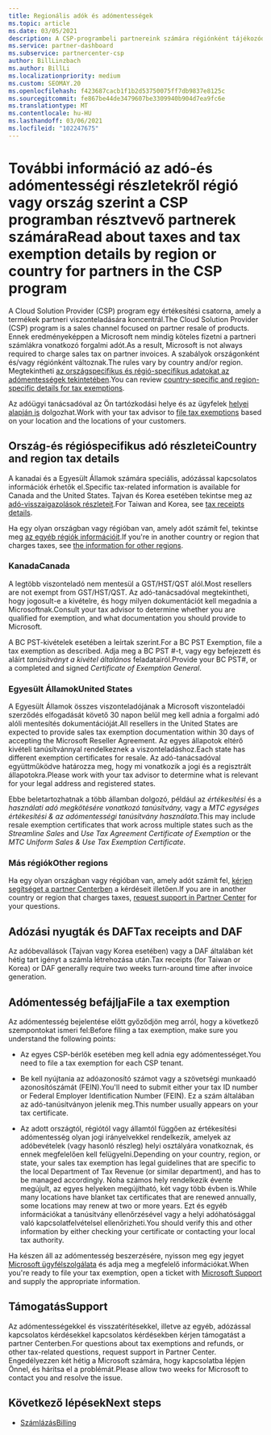 ```yaml
---
title: Regionális adók és adómentességek
ms.topic: article
ms.date: 03/05/2021
description: A CSP-programbeli partnereink számára régiónként tájékozódhat az adózási feladatokról, a CSP-értékesítésekre vonatkozó adómentességek beküldéséről, valamint az adóügyi kérdések támogatásáról.
ms.service: partner-dashboard
ms.subservice: partnercenter-csp
author: BillLinzbach
ms.author: BillLi
ms.localizationpriority: medium
ms.custom: SEOMAY.20
ms.openlocfilehash: f423687cacb1f1b2d53750075ff7db9837e8125c
ms.sourcegitcommit: fe867be44de3479607be3309940b904d7ea9fc6e
ms.translationtype: MT
ms.contentlocale: hu-HU
ms.lasthandoff: 03/06/2021
ms.locfileid: "102247675"
---
```

# <a name="read-about-taxes-and-tax-exemption-details-by-region-or-country-for-partners-in-the-csp-program"></a><span data-ttu-id="0100b-103">További információ az adó-és adómentességi részletekről régió vagy ország szerint a CSP programban résztvevő partnerek számára</span><span class="sxs-lookup"><span data-stu-id="0100b-103">Read about taxes and tax exemption details by region or country for partners in the CSP program</span></span>


<span data-ttu-id="0100b-104">A Cloud Solution Provider (CSP) program egy értékesítési csatorna, amely a termékek partneri viszonteladására koncentrál.</span><span class="sxs-lookup"><span data-stu-id="0100b-104">The Cloud Solution Provider (CSP) program is a sales channel focused on partner resale of products.</span></span> <span data-ttu-id="0100b-105">Ennek eredményeképpen a Microsoft nem mindig köteles fizetni a partneri számlákra vonatkozó forgalmi adót.</span><span class="sxs-lookup"><span data-stu-id="0100b-105">As a result, Microsoft is not always required to charge sales tax on partner invoices.</span></span> <span data-ttu-id="0100b-106">A szabályok országonként és/vagy régiónként változnak.</span><span class="sxs-lookup"><span data-stu-id="0100b-106">The rules vary by country and/or region.</span></span> <span data-ttu-id="0100b-107">Megtekintheti [az országspecifikus és régió-specifikus adatokat az adómentességek tekintetében](#country-and-region-tax-details).</span><span class="sxs-lookup"><span data-stu-id="0100b-107">You can review [country-specific and region-specific details for tax exemptions](#country-and-region-tax-details).</span></span>

<span data-ttu-id="0100b-108">Az adóügyi tanácsadóval az Ön tartózkodási helye és az ügyfelek [helyei alapján is](#file-a-tax-exemption) dolgozhat.</span><span class="sxs-lookup"><span data-stu-id="0100b-108">Work with your tax advisor to [file tax exemptions](#file-a-tax-exemption) based on your location and the locations of your customers.</span></span>

## <a name="country-and-region-tax-details"></a><span data-ttu-id="0100b-109">Ország-és régióspecifikus adó részletei</span><span class="sxs-lookup"><span data-stu-id="0100b-109">Country and region tax details</span></span>

<span data-ttu-id="0100b-110">A kanadai és a Egyesült Államok számára speciális, adózással kapcsolatos információk érhetők el.</span><span class="sxs-lookup"><span data-stu-id="0100b-110">Specific tax-related information is available for Canada and the United States.</span></span> <span data-ttu-id="0100b-111">Tajvan és Korea esetében tekintse meg az [adó-visszaigazolások részleteit](#tax-receipts-and-daf).</span><span class="sxs-lookup"><span data-stu-id="0100b-111">For Taiwan and Korea, see [tax receipts details](#tax-receipts-and-daf).</span></span>

<span data-ttu-id="0100b-112">Ha egy olyan országban vagy régióban van, amely adót számít fel, tekintse meg [az egyéb régiók információit](#other-regions).</span><span class="sxs-lookup"><span data-stu-id="0100b-112">If you're in another country or region that charges taxes, see [the information for other regions](#other-regions).</span></span>


### <a name="canada"></a><span data-ttu-id="0100b-113">Kanada</span><span class="sxs-lookup"><span data-stu-id="0100b-113">Canada</span></span>

<span data-ttu-id="0100b-114">A legtöbb viszonteladó nem mentesül a GST/HST/QST alól.</span><span class="sxs-lookup"><span data-stu-id="0100b-114">Most resellers are not exempt from GST/HST/QST.</span></span> <span data-ttu-id="0100b-115">Az adó-tanácsadóval megtekintheti, hogy jogosult-e a kivételre, és hogy milyen dokumentációt kell megadnia a Microsoftnak.</span><span class="sxs-lookup"><span data-stu-id="0100b-115">Consult your tax advisor to determine whether you are qualified for exemption, and what documentation you should provide to Microsoft.</span></span>

<span data-ttu-id="0100b-116">A BC PST-kivételek esetében a leírtak szerint.</span><span class="sxs-lookup"><span data-stu-id="0100b-116">For a BC PST Exemption, file a tax exemption as described.</span></span> <span data-ttu-id="0100b-117">Adja meg a BC PST #-t, vagy egy befejezett és aláírt *tanúsítványt a kivétel általános* feladatairól.</span><span class="sxs-lookup"><span data-stu-id="0100b-117">Provide your BC PST#, or a completed and signed *Certificate of Exemption General*.</span></span>

### <a name="united-states"></a><span data-ttu-id="0100b-118">Egyesült Államok</span><span class="sxs-lookup"><span data-stu-id="0100b-118">United States</span></span>

<span data-ttu-id="0100b-119">A Egyesült Államok összes viszonteladójának a Microsoft viszonteladói szerződés elfogadását követő 30 napon belül meg kell adnia a forgalmi adó alóli mentesítés dokumentációját.</span><span class="sxs-lookup"><span data-stu-id="0100b-119">All resellers in the United States are expected to provide sales tax exemption documentation within 30 days of accepting the Microsoft Reseller Agreement.</span></span> <span data-ttu-id="0100b-120">Az egyes állapotok eltérő kivételi tanúsítvánnyal rendelkeznek a viszonteladáshoz.</span><span class="sxs-lookup"><span data-stu-id="0100b-120">Each state has different exemption certificates for resale.</span></span> <span data-ttu-id="0100b-121">Az adó-tanácsadóval együttműködve határozza meg, hogy mi vonatkozik a jogi és a regisztrált állapotokra.</span><span class="sxs-lookup"><span data-stu-id="0100b-121">Please work with your tax advisor to determine what is relevant for your legal address and registered states.</span></span>

<span data-ttu-id="0100b-122">Ebbe beletartozhatnak a több államban dolgozó, például az *értékesítési* és a *használati adó megkötésére vonatkozó tanúsítvány,* vagy a *MTC egységes értékesítési & az adómentességi tanúsítvány használata*.</span><span class="sxs-lookup"><span data-stu-id="0100b-122">This may include resale exemption certificates that work across multiple states such as the *Streamline Sales* and *Use Tax Agreement Certificate of Exemption* or the *MTC Uniform Sales & Use Tax Exemption Certificate*.</span></span>

### <a name="other-regions"></a><span data-ttu-id="0100b-123">Más régiók</span><span class="sxs-lookup"><span data-stu-id="0100b-123">Other regions</span></span>

<span data-ttu-id="0100b-124">Ha egy olyan országban vagy régióban van, amely adót számít fel, [kérjen segítséget a partner Centerben](#support) a kérdéseit illetően.</span><span class="sxs-lookup"><span data-stu-id="0100b-124">If you are in another country or region that charges taxes, [request support in Partner Center](#support) for your questions.</span></span>

## <a name="tax-receipts-and-daf"></a><span data-ttu-id="0100b-125">Adózási nyugták és DAF</span><span class="sxs-lookup"><span data-stu-id="0100b-125">Tax receipts and DAF</span></span>

<span data-ttu-id="0100b-126">Az adóbevallások (Tajvan vagy Korea esetében) vagy a DAF általában két hétig tart igényt a számla létrehozása után.</span><span class="sxs-lookup"><span data-stu-id="0100b-126">Tax receipts (for Taiwan or Korea) or DAF generally require two weeks turn-around time after invoice generation.</span></span>

## <a name="file-a-tax-exemption"></a><span data-ttu-id="0100b-127">Adómentesség befájlja</span><span class="sxs-lookup"><span data-stu-id="0100b-127">File a tax exemption</span></span>

<span data-ttu-id="0100b-128">Az adómentesség bejelentése előtt győződjön meg arról, hogy a következő szempontokat ismeri fel:</span><span class="sxs-lookup"><span data-stu-id="0100b-128">Before filing a tax exemption, make sure you understand the following points:</span></span>

- <span data-ttu-id="0100b-129">Az egyes CSP-bérlők esetében meg kell adnia egy adómentességet.</span><span class="sxs-lookup"><span data-stu-id="0100b-129">You need to file a tax exemption for each CSP tenant.</span></span>

- <span data-ttu-id="0100b-130">Be kell nyújtania az adóazonosító számot vagy a szövetségi munkaadó azonosítószámát (FEIN).</span><span class="sxs-lookup"><span data-stu-id="0100b-130">You'll need to submit either your tax ID number or Federal Employer Identification Number (FEIN).</span></span> <span data-ttu-id="0100b-131">Ez a szám általában az adó-tanúsítványon jelenik meg.</span><span class="sxs-lookup"><span data-stu-id="0100b-131">This number usually appears on your tax certificate.</span></span>

- <span data-ttu-id="0100b-132">Az adott országtól, régiótól vagy államtól függően az értékesítési adómentesség olyan jogi irányelvekkel rendelkezik, amelyek az adóbevételek (vagy hasonló részleg) helyi osztályára vonatkoznak, és ennek megfelelően kell felügyelni.</span><span class="sxs-lookup"><span data-stu-id="0100b-132">Depending on your country, region, or state, your sales tax exemption has legal guidelines that are specific to the local Department of Tax Revenue (or similar department), and has to be managed accordingly.</span></span> <span data-ttu-id="0100b-133">Noha számos hely rendelkezik évente megújult, az egyes helyeken megújítható, két vagy több évben is.</span><span class="sxs-lookup"><span data-stu-id="0100b-133">While many locations have blanket tax certificates that are renewed annually, some locations may renew at two or more years.</span></span> <span data-ttu-id="0100b-134">Ezt és egyéb információkat a tanúsítvány ellenőrzésével vagy a helyi adóhatósággal való kapcsolatfelvételsel ellenőrizheti.</span><span class="sxs-lookup"><span data-stu-id="0100b-134">You should verify this and other information by either checking your certificate or contacting your local tax authority.</span></span>

<span data-ttu-id="0100b-135">Ha készen áll az adómentesség beszerzésére, nyisson meg egy jegyet [Microsoft ügyfélszolgálata](https://partner.microsoft.com/dashboard/support/csp/servicerequests/create?stage=2&topicid=92930319-ced6-c18b-d7a6-d62b22d60aa5) és adja meg a megfelelő információkat.</span><span class="sxs-lookup"><span data-stu-id="0100b-135">When you're ready to file your tax exemption, open a ticket with [Microsoft Support](https://partner.microsoft.com/dashboard/support/csp/servicerequests/create?stage=2&topicid=92930319-ced6-c18b-d7a6-d62b22d60aa5) and supply the appropriate information.</span></span>

## <a name="support"></a><span data-ttu-id="0100b-136">Támogatás</span><span class="sxs-lookup"><span data-stu-id="0100b-136">Support</span></span>

<span data-ttu-id="0100b-137">Az adómentességekkel és visszatérítésekkel, illetve az egyéb, adózással kapcsolatos kérdésekkel kapcsolatos kérdésekben kérjen támogatást a partner Centerben.</span><span class="sxs-lookup"><span data-stu-id="0100b-137">For questions about tax exemptions and refunds, or other tax-related questions, request support in Partner Center.</span></span> <span data-ttu-id="0100b-138">Engedélyezzen két hétig a Microsoft számára, hogy kapcsolatba lépjen Önnel, és hárítsa el a problémát.</span><span class="sxs-lookup"><span data-stu-id="0100b-138">Please allow two weeks for Microsoft to contact you and resolve the issue.</span></span>

## <a name="next-steps"></a><span data-ttu-id="0100b-139">Következő lépések</span><span class="sxs-lookup"><span data-stu-id="0100b-139">Next steps</span></span>

- [<span data-ttu-id="0100b-140">Számlázás</span><span class="sxs-lookup"><span data-stu-id="0100b-140">Billing</span></span>](billing.md)

